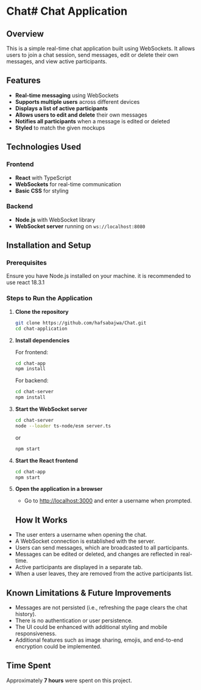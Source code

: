 # Chat# Chat Application

## Overview

This is a simple real-time chat application built using WebSockets. It allows users to join a chat session, send messages, edit or delete their own messages, and view active participants.

## Features

- **Real-time messaging** using WebSockets
- **Supports multiple users** across different devices
- **Displays a list of active participants**
- **Allows users to edit and delete** their own messages
- **Notifies all participants** when a message is edited or deleted
- **Styled** to match the given mockups

## Technologies Used

### Frontend

- **React** with TypeScript
- **WebSockets** for real-time communication
- **Basic CSS** for styling

### Backend

- **Node.js** with WebSocket library
- **WebSocket server** running on `ws://localhost:8080`

## Installation and Setup

### Prerequisites

Ensure you have Node.js installed on your machine.
it is recommended to use react 18.3.1

### Steps to Run the Application

1. **Clone the repository**

   ```sh
   git clone https://github.com/hafsabajwa/Chat.git
   cd chat-application
   ```

2. **Install dependencies**

   For frontend:

   ```sh
   cd chat-app
   npm install
   ```

   For backend:

   ```sh
   cd chat-server
   npm install
   ```

3. **Start the WebSocket server**

   ```sh
   cd chat-server
   node --loader ts-node/esm server.ts
   ```

   or

   ```sh
   npm start
   ```

4. **Start the React frontend**

   ```sh
   cd chat-app
   npm start
   ```

5. **Open the application in a browser**
   - Go to [http://localhost:3000](http://localhost:3000) and enter a username when prompted.
   ## How It Works

- The user enters a username when opening the chat.
- A WebSocket connection is established with the server.
- Users can send messages, which are broadcasted to all participants.
- Messages can be edited or deleted, and changes are reflected in real-time.
- Active participants are displayed in a separate tab.
- When a user leaves, they are removed from the active participants list.

## Known Limitations & Future Improvements

- Messages are not persisted (i.e., refreshing the page clears the chat history).
- There is no authentication or user persistence.
- The UI could be enhanced with additional styling and mobile responsiveness.
- Additional features such as image sharing, emojis, and end-to-end encryption could be implemented.

## Time Spent

Approximately **7 hours** were spent on this project.
